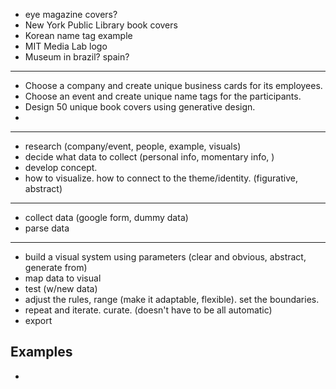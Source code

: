 

- eye magazine covers?
- New York Public Library book covers
- Korean name tag example
- MIT Media Lab logo
- Museum in brazil? spain?

-----

- Choose a company and create unique business cards for its employees.
- Choose an event and create unique name tags for the participants.
- Design 50 unique book covers using generative design.
- 

-----

- research (company/event, people, example, visuals)
- decide what data to collect (personal info, momentary info, )
- develop concept. 
- how to visualize. how to connect to the theme/identity. (figurative, abstract)

-----

- collect data (google form, dummy data)
- parse data

-----

- build a visual system using parameters (clear and obvious, abstract, generate from)
- map data to visual
- test (w/new data)
- adjust the rules, range (make it adaptable, flexible). set the boundaries.
- repeat and iterate. curate. (doesn't have to be all automatic)
- export



## Examples
- 
